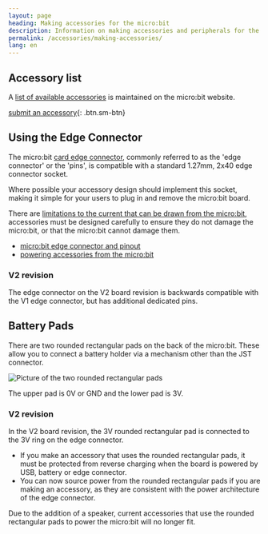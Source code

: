 ```yaml
---
layout: page
heading: Making accessories for the micro:bit
description: Information on making accessories and peripherals for the  micro:bit
permalink: /accessories/making-accessories/
lang: en
---
```


## Accessory list

A [list of available accessories](https://microbit.org/buy/accessories/) is maintained on the micro:bit website.

[submit an accessory](https://form.jotformeu.com/83453273451355){: .btn.sm-btn}


## Using the Edge Connector

The micro:bit [card edge connector](/hardware/edgeconnector), commonly referred to as the 'edge connector' or the 'pins', is compatible with a standard 1.27mm, 2x40 edge connector socket.

Where possible your accessory design should implement this socket, making it simple for your users to plug in and remove the micro:bit board.

There are [limitations to the current that can be drawn from the micro:bit](/hardware/powersupply), accessories must be designed carefully to ensure they do not damage the micro:bit, or that the micro:bit cannot damage them.

- [micro:bit edge connector and pinout](/hardware/edgeconnector)
- [powering accessories from the micro:bit](/hardware/powersupply)

### V2 revision

The edge connector on the <span class="V2">V2</span> board revision is backwards compatible with the <span class="v1">V1</span> edge connector, but has additional dedicated pins.

## Battery Pads

There are two rounded rectangular pads on the back of the micro:bit. These allow you to connect a battery holder via a mechanism other than the JST connector.

![Picture of the two rounded rectangular pads](/docs/accessories/assets/making-accessories-d7c25.png)

The upper pad is 0V or GND and the lower pad is 3V.

### V2 revision

In the <span class="v2">V2</span> board revision, the 3V rounded rectangular pad is connected to the 3V ring on the edge connector.

- If you make an accessory that uses the rounded rectangular pads, it must be protected from reverse charging when the board is powered by USB, battery or edge connector.
- You can now source power from the rounded rectangular pads if you are making an accessory, as they are consistent with the power architecture of the edge connector.

Due to the addition of a speaker, current accessories that use the rounded rectangular pads to power the micro:bit will no longer fit.


